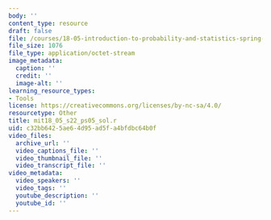 ```yaml
---
body: ''
content_type: resource
draft: false
file: /courses/18-05-introduction-to-probability-and-statistics-spring-2022/mit18_05_s22_ps05_sol.r
file_size: 1076
file_type: application/octet-stream
image_metadata:
  caption: ''
  credit: ''
  image-alt: ''
learning_resource_types:
- Tools
license: https://creativecommons.org/licenses/by-nc-sa/4.0/
resourcetype: Other
title: mit18_05_s22_ps05_sol.r
uid: c32bb642-5ae6-4d95-ad5f-a4bfdbc64b0f
video_files:
  archive_url: ''
  video_captions_file: ''
  video_thumbnail_file: ''
  video_transcript_file: ''
video_metadata:
  video_speakers: ''
  video_tags: ''
  youtube_description: ''
  youtube_id: ''
---
```

